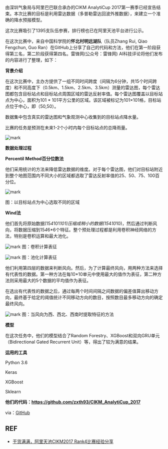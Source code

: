 

由深圳气象局与阿里巴巴联合承办的CIKM AnalytiCup 2017第一赛季已经宣告结束。本次比赛的目标是利用雷达数据（多普勒雷达回波外推数据），来建立一个准确的降水预报模型。

这次比赛吸引了1395支队伍参赛，排行榜也已在阿里天池平台进行公示。

在这次比赛中，来自中国科学院的**怀北村明远湖队**（队员Zhang Rui, Qiao Fengchun, Guo Ran）在GitHub上分享了自己的代码和方法，他们在第一阶段获得第三名，第二阶段获得第四名。雷锋网(公众号：雷锋网) AI科技评论将他们发布的内容进行了整理，如下：

**背景介绍**

在这次比赛中，主办方提供了一组不同时间跨度（间隔为6分钟，共15个时间跨度）和不同高度下（0.5km、1.5km、2.5km、3.5km）测量的雷达图，每个雷达图都包含目标站点和目标站点周围区域的雷达反射率值。每个雷达图覆盖以目标站点为中心，面积为101 * 101平方公里的区域。该区域被标记为101×101格，目标站点位于中心，即（50,50）。

数据集中包含真实的雷达图和气象观测中心收集到的目标站点降水量。

比赛的任务是预测在未来1-2个小时内每个目标站点的总降雨量。

![mark](http://pacdb2bfr.bkt.clouddn.com/blog/image/180803/1jah9EghLH.png?imageslim)

**数据处理过程**

**Percentil Method百分位数法**

他们采用统计的方法来降低雷达数据的维度。对于每个雷达图，他们对目标站附近到整个地图范围内不同大小的区域都选取了雷达反射率值的25、50、75、100百分位。

![mark](http://pacdb2bfr.bkt.clouddn.com/blog/image/180803/kJI9Lk3109.png?imageslim)

图：以目标站点为中心选取不同的区域

**Wind法**

他们首先将原始数据(15*4*101*101)压缩成稍小的数据(15*4*10*10)，然后通过判断风向，将数据压缩到15*4*6*6个特征。整个预处理过程都是利用卷积神经网络的方法，特别是卷积运算和最大池化。

![mark](http://pacdb2bfr.bkt.clouddn.com/blog/image/180803/5Dd55KIa10.png?imageslim)
图：卷积计算表征

![mark](http://pacdb2bfr.bkt.clouddn.com/blog/image/180803/Bkk8jm5DK0.png?imageslim)
图：池化计算表征

他们利用第四层的数据来判断风向。然后，为了计算最终风向，用两种方法来选择有代表性的数据。第一种方法在每10*10单元中使用最大的值作为表征，第二种方法则采用最大的5个数据的平均值作为表征。

在选出有代表性的数据之后，通过每两个时间间隔之间数据的偏差值算出移动方向，最终基于给定的阈值统计不同移动方向的数目，按照数目最多移动方向的确定最终风向。

![mark](http://pacdb2bfr.bkt.clouddn.com/blog/image/180803/LFjiLGiK3A.png?imageslim)
图：当风向为西、西北、西南时提取特征的方法

**模型**

在这次任务中，他们的模型结合了Random Forestry、XGBoost和双向GRU单元（Bidirectional Gated Recurrent Unit）等，得出了较为满意的结果。

**运用的工具**

Python 3.6

Keras

XGBoost

Sklearn

**他们的代码：https://github.com/zxth93/CIKM_AnalytiCup_2017**

via：[GitHub](https://github.com/zxth93)



## REF

- [干货满满，阿里天池CIKM2017 Rank4比赛经验分享](https://www.leiphone.com/news/201708/MKRS661BYVttJRxJ.html)
